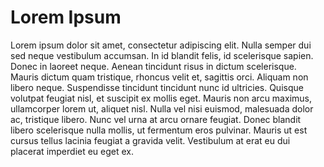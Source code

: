 # Lorem Ipsum

Lorem ipsum dolor sit amet, consectetur adipiscing elit. Nulla semper dui sed neque vestibulum accumsan. In id blandit felis, id scelerisque sapien. Donec in laoreet neque. Aenean tincidunt risus in dictum scelerisque. Mauris dictum quam tristique, rhoncus velit et, sagittis orci. Aliquam non libero neque. Suspendisse tincidunt tincidunt nunc id ultricies. Quisque volutpat feugiat nisl, et suscipit ex mollis eget. Mauris non arcu maximus, ullamcorper lorem ut, aliquet nisl. Nulla vel nisi euismod, malesuada dolor ac, tristique libero. Nunc vel urna at arcu ornare feugiat. Donec blandit libero scelerisque nulla mollis, ut fermentum eros pulvinar. Mauris ut est cursus tellus lacinia feugiat a gravida velit. Vestibulum at erat eu dui placerat imperdiet eu eget ex.
